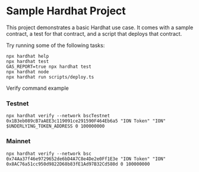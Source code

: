 # Sample Hardhat Project

This project demonstrates a basic Hardhat use case. It comes with a sample contract, a test for that contract, and a script that deploys that contract.

Try running some of the following tasks:

```shell
npx hardhat help
npx hardhat test
GAS_REPORT=true npx hardhat test
npx hardhat node
npx hardhat run scripts/deploy.ts
```

Verify command example
### Testnet
```shell
npx hardhat verify --network bscTestnet 0x1B3eb089cB7aAEE3c119091ce291590F464Eb6a5 "ION Token" "ION" $UNDERLYING_TOKEN_ADDRESS 0 100000000
```
### Mainnet
```shell
npx hardhat verify --network bsc 0x74Aa37f46e9729652de6bD4A7C8e4De2e0Ff1E3e "ION Token" "ION" 0x8AC76a51cc950d9822D68b83fE1Ad97B32Cd580d 0 100000000
```